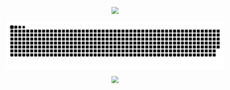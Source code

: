<p align="center">
<img src="https://capsule-render.vercel.app/api?type=Venom&color=timeGradient&height=300&section=header&text=HI%20THERE!!&fontColor=f0f0f0&fontSize=60&fontAlign=50&fontAlignY=40&desc=I'm%20SHAWN.&descAlign=50&descSize=30&descAlignY=60&animation=fadeIn" />
</p>

<picture>
  <source media="(prefers-color-scheme: dark)" srcset="https://raw.githubusercontent.com/dyuxiang/dyuxiang/output/github-contribution-grid-snake-dark.svg">
  <source media="(prefers-color-scheme: light)" srcset="https://raw.githubusercontent.com/dyuxiang/dyuxiang/output/github-contribution-grid-snake.svg">
  <img alt="github contribution grid snake animation" src="https://raw.githubusercontent.com/dyuxiang/dyuxiang/output/github-contribution-grid-snake.svg">
</picture>

<p align="center">
<img src="https://capsule-render.vercel.app/api?type=waving&color=timeGradient&height=180&&section=footer&text=THE%20END&fontColor=f0f0f0&fontSize=70&fontAlign=50&fontAlignY=70&animation=fadeIn" />
</p>
<!--
**dyuxiang/dyuxiang** is a ✨ _special_ ✨ repository because its `README.md` (this file) appears on your GitHub profile.

Here are some ideas to get you started:

- 🔭 I’m currently working on ...
- 🌱 I’m currently learning ...
- 👯 I’m looking to collaborate on ...
- 🤔 I’m looking for help with ...
- 💬 Ask me about ...
- 📫 How to reach me: ...
- 😄 Pronouns: ...
- ⚡ Fun fact: ...
-->
